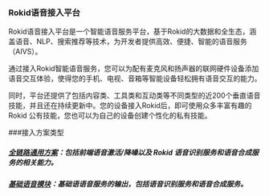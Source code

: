 ### Rokid语音接入平台
Rokid语音接入平台是一个智能语音服务平台，基于Rokid的大数据和全生态，涵盖语音、NLP、搜索推荐等技术，为开发者提供高效、便捷、智能的语音服务（AIVS）。

通过接入Rokid智能语音服务，您可以为配有麦克风和扬声器的联网硬件设备添加语音交互体验，使得您的手机、电视、音箱等智能设备轻松拥有语音交互的能力。

同时，平台还提供了包括内容类、工具类和互动类等不同类型的近200个垂直语音技能，并且还在持续更新中。您的设备接入Rokid后，即可使用众多丰富有趣的 Rokid 公有技能，您也可以为自己的设备创建个性化的私有技能。



###接入方案类型

##### [全链路通用方案](./fullLink/fulllink.md)：包括前端语音激活/降噪以及 Rokid 语音识别服务和语音合成服务的相关能力。

##### [基础语音模块](./speechTTS/speechtts.md)：基础语语音服务的输出，包括语音识别服务和语音合成服务。